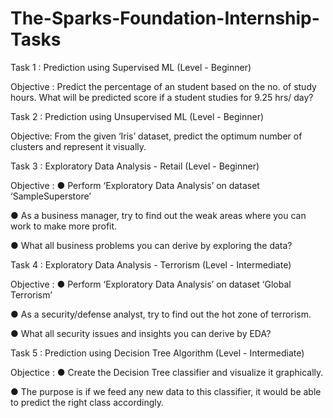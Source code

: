 # The-Sparks-Foundation-Internship-Tasks

Task 1 : Prediction using Supervised ML (Level - Beginner)

Objective : Predict the percentage of an student based on the no. of study hours.
           What will be predicted score if a student studies for 9.25 hrs/ day?
           
 
 Task 2 : Prediction using Unsupervised ML  (Level - Beginner)
 
 Objective: From the given ‘Iris’ dataset, predict the optimum number of clusters
and represent it visually.


Task 3 : Exploratory Data Analysis - Retail  (Level - Beginner)

Objective :
● Perform ‘Exploratory Data Analysis’ on dataset ‘SampleSuperstore’

● As a business manager, try to find out the weak areas where you can
work to make more profit.

● What all business problems you can derive by exploring the data?


Task 4 : Exploratory Data Analysis - Terrorism  (Level - Intermediate)

Objective :
● Perform ‘Exploratory Data Analysis’ on dataset ‘Global Terrorism’

● As a security/defense analyst, try to find out the hot zone of terrorism.

● What all security issues and insights you can derive by EDA?


Task 5 : Prediction using Decision Tree Algorithm (Level - Intermediate)

Objectice : 
● Create the Decision Tree classifier and visualize it graphically.

● The purpose is if we feed any new data to this classifier, it would be able to
predict the right class accordingly.
